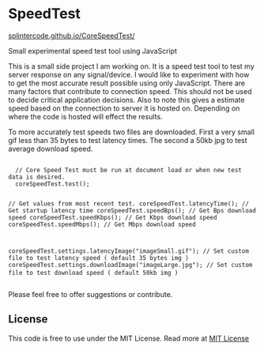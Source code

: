 <h1>SpeedTest</h1>

<a href="http://splintercode.github.io/CoreSpeedTest/" target="_none">splintercode.github.io/CoreSpeedTest/</a>

<p>Small experimental speed test tool using JavaScript<p>

<p> This is a small side project I am working on. It is a speed test tool to test my server response on any signal/device.
I would like to experiment with how to get the most accurate result possible using only JavaScript.
There are many factors that contribute to connection speed. This should not be used to decide critical 
application decisions. Also to note this gives a estimate speed based on the connection to server it is hosted on. Depending on 
where the code is hosted will effect the results.</p>

<p>To more accurately test speeds two files are downloaded. 
   First a very small gif less than 35 bytes to test latency times. 
   The second a 50kb jpg to test average download speed. </p>
<pre>
<code>
  // Core Speed Test must be run at document load or when new test data is desired.
  coreSpeedTest.test();

  // Get values from most recent test.
  coreSpeedTest.latencyTime();                             // Get startup latency time
  coreSpeedTest.speedBps();                                // Get Bps download speed
  coreSpeedTest.speedKbps();                               // Get Kbps download speed
  coreSpeedTest.speedMbps();                               // Get Mbps download speed

  coreSpeedTest.settings.latencyImage("imageSmall.gif");   // Set custom file to test latency speed  ( default 35 bytes img )
  coreSpeedTest.settings.downloadImage("imageLarge.jpg");  // Set custom file to test download speed ( default 50kb img )
</code>
</pre>
  
  <p>Please feel free to offer suggestions or contribute. </p>

<h2>License</h2>
<p>
This code is free to use under the MIT License.
Read more at <a href="http://opensource.org/licenses/MIT" target="_blank">MIT License</a>
</p>
